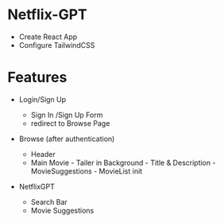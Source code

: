 # Netflix-GPT

- Create React App
- Configure TailwindCSS


# Features
- Login/Sign Up
   - Sign In /Sign Up Form
   - redirect to Browse Page

- Browse (after authentication)
   - Header
   - Main Movie 
         - Tailer in Background
         - Title & Description 
         - MovieSuggestions
            - MovieList init

- NetflixGPT
     - Search Bar
     - Movie Suggestions